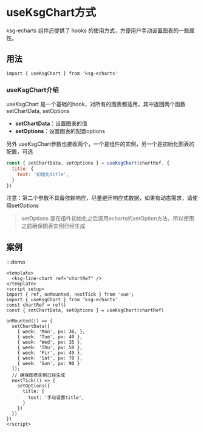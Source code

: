 # useKsgChart方式

ksg-echarts 组件还提供了 hooks 的使用方式，方便用户手动设置图表的一些属性。

## 用法
```
import { useKsgChart } from 'ksg-echarts'
```

### useKsgChart介绍
useKsgChart 是一个基础的hook，对所有的图表都适用，其中返回两个函数 setChartData, setOptions
* **setChartData**：设置图表的值
* **setOptions**：设置图表的配置options

另外 useKsgChart参数也接收两个，一个是组件的实例，另一个是初始化图表的配置，可选
```js
const { setChartData, setOptions } = useKsgChart(chartRef, {
  title: {
    text: '初始化title',
  }
})
```
注意：第二个参数不具备依赖响应，尽量避开响应式数据，如果有动态需求，请使用setOptions

> setOptions 是在组件初始化之后调用echarts的setOption方法，所以使用之前确保图表实例已经生成

## 案例
:::demo
```vue
<template>
  <ksg-line-chart ref="chartRef" />
</template>
<script setup>
import { ref, onMounted, nextTick } from 'vue';
import { useKsgChart } from 'ksg-echarts'
const chartRef = ref()
const { setChartData, setOptions } = useKsgChart(chartRef)

onMounted(() => {
  setChartData([
    { week: 'Mon', pv: 30, },
    { week: 'Tue', pv: 40 },
    { week: 'Wed', pv: 35 },
    { week: 'Thu', pv: 50 },
    { week: 'Fir', pv: 49 },
    { week: 'Sat', pv: 70 },
    { week: 'Sun', pv: 90 }
  ]);
  // 确保图表实例已经生成
  nextTick(() => {
    setOptions({
      title: {
        text: '手动设置title',
      }
    })
  })
})
</script>
```